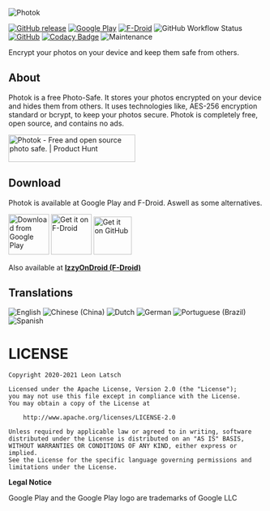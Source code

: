 ![Photok](fastlane/metadata/android/en-US/images/featureGraphic.jpg)

[![GitHub release](https://img.shields.io/github/v/release/leonlatsch/Photok.svg?logo=github&label=GitHub)](https://github.com/leonlatsch/Photok/releases/latest)
[![Google Play](https://img.shields.io/endpoint?color=green&logo=google-play&logoColor=white&url=https%3A%2F%2Fplayshields.herokuapp.com%2Fplay%3Fi%3Ddev.leonlatsch.photok%26l%3DGoogle%2520Play%26m%3D%24version)](https://play.google.com/store/apps/details?id=dev.leonlatsch.photok)
[![F-Droid](https://img.shields.io/f-droid/v/dev.leonlatsch.photok.svg?logo=f-droid&label=F-Droid)](https://f-droid.org/packages/dev.leonlatsch.photok/)
![GitHub Workflow Status](https://img.shields.io/github/workflow/status/leonlatsch/Photok/Android%20Build%20CI)
[![GitHub](https://img.shields.io/github/license/leonlatsch/Photok)](./LICENSE)
[![Codacy Badge](https://app.codacy.com/project/badge/Grade/9421dd34de7f42c8b8048d60a09ab5bd)](https://www.codacy.com/gh/leonlatsch/Photok/dashboard?utm_source=github.com&amp;utm_medium=referral&amp;utm_content=leonlatsch/Photok&amp;utm_campaign=Badge_Grade)
![Maintenance](https://img.shields.io/maintenance/yes/2021)

Encrypt your photos on your device and keep them safe from others.

## About
Photok is a free Photo-Safe. It stores your photos encrypted on your device and hides them from others.
It uses technologies like, AES-256 encryption standard or bcrypt, to keep your photos secure.
Photok is completely free, open source, and contains no ads.

<a href="https://www.producthunt.com/posts/photok?utm_source=badge-featured&utm_medium=badge&utm_souce=badge-photok" target="_blank">
    <img src="https://api.producthunt.com/widgets/embed-image/v1/featured.svg?post_id=275764&theme=light" alt="Photok - Free and open source photo safe. | Product Hunt" width="250" height="54" />
</a>

## Download
Photok is available at Google Play and F-Droid. Aswell as some alternatives.

[<img src="https://play.google.com/intl/en_us/badges/images/generic/en_badge_web_generic.png" 
      alt="Download from Google Play" 
      height="80">](https://play.google.com/store/apps/details?id=dev.leonlatsch.photok)
[<img src="https://f-droid.org/badge/get-it-on.png"
      alt="Get it on F-Droid"
      height="80">](https://f-droid.org/packages/dev.leonlatsch.photok/)
[<img src="https://raw.githubusercontent.com/andOTP/andOTP/master/assets/badges/get-it-on-github.png" 
      alt="Get it on GitHub" 
      height="75">](https://github.com/moneytoo/Player/releases/latest)

Also available at **[IzzyOnDroid (F-Droid)](https://apt.izzysoft.de/fdroid/index/apk/dev.leonlatsch.photok)**

## Translations
<!-- BEGIN-TRANSLATIONS -->
![English](https://img.shields.io/badge/English-100%25-brightgreen)
![Chinese (China)](https://img.shields.io/badge/Chinese%20(China)-100%25-brightgreen)
![Dutch](https://img.shields.io/badge/Dutch-100%25-brightgreen)
![German](https://img.shields.io/badge/German-100%25-brightgreen)
![Portuguese (Brazil)](https://img.shields.io/badge/Portuguese%20(Brazil)-100%25-brightgreen)
![Spanish](https://img.shields.io/badge/Spanish-100%25-brightgreen)
<!-- END-TRANSLATIONS -->

LICENSE
=======
    Copyright 2020-2021 Leon Latsch

    Licensed under the Apache License, Version 2.0 (the "License");
    you may not use this file except in compliance with the License.
    You may obtain a copy of the License at

        http://www.apache.org/licenses/LICENSE-2.0

    Unless required by applicable law or agreed to in writing, software
    distributed under the License is distributed on an "AS IS" BASIS,
    WITHOUT WARRANTIES OR CONDITIONS OF ANY KIND, either express or implied.
    See the License for the specific language governing permissions and
    limitations under the License.


**Legal Notice**

Google Play and the Google Play logo are trademarks of Google LLC

